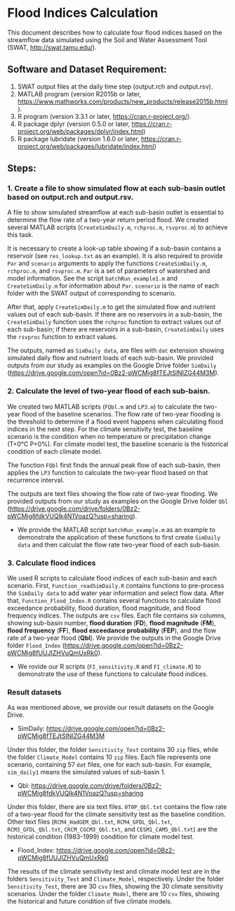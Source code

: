 # Flood Indices Calculation

This document describes how to calculate four flood indices based on the streamflow data simulated using the Soil and Water Assessment Tool (SWAT, http://swat.tamu.edu/).

## Software and Dataset Requirement:
1.	SWAT output files at the daily time step (output.rch and output.rsv).
2.	MATLAB program (version R2015b or later, https://www.mathworks.com/products/new_products/release2015b.html). 
3.	R program (version 3.3.1 or later, https://cran.r-project.org/).
4.	R package dplyr (version 0.5.0 or later, https://cran.r-project.org/web/packages/dplyr/index.html) 
5.	R package lubridate (version 1.6.0 or later, https://cran.r-project.org/web/packages/lubridate/index.html) 

## Steps:

### 1. Create a file to show simulated flow at each sub-basin outlet based on output.rch and output.rsv.

A file to show simulated streamflow at each sub-basin outlet is essential to determine the flow rate of a two-year return period flood. We created several MATLAB scripts (`CreateSimDaily.m`, `rchproc.m`, `rsvproc.m`) to achieve this task.  

It is necessary to create a look-up table showing if a sub-basin contains a reservoir (see `res_lookup.txt` as an example). It is also required to provide `Par` and `scenario` arguments to apply the functions `CreateSimDaily.m`, `rchproc.m`, and `rsvproc.m`. `Par` is a set of parameters of watershed and model information. See the script `batchRun_example1.m` and `CreateSimDaily.m` for information about `Par`. `scenario` is  the name of each folder with the SWAT output of corresponding to scenario.   

After that, apply `CreateSimDaily.m` to get the simulated flow and nutrient values out of each sub-basin. If there are no reservoirs in a sub-basin, the `CreateSimDaily` function uses the `rchproc` function to extract values out of each sub-basin; if there are reservoirs in a sub-basin, `CreateSimDaily` uses the `rsvproc` function to extract values.  

The outputs, named as `SimDaily data`, are files with `dat` extension showing simulated daily flow and nutrient loads of each sub-basin. We provided outputs from our study as examples on the Google Drive folder `SimDaily` (https://drive.google.com/open?id=0Bz2-pWCMig8fTEJtSlNIZG44M3M). 

### 2. Calculate the level of two-year flood of each sub-baisn.

We created two MATLAB scripts (`FQbl.m` and `LP3.m`) to calculate the two-year flood of the baseline scenarios. The flow rate of two-year flooding is the threshold to determine if a flood event happens when calculating flood indices in the next step. For the climate sensitivity test, the baseline scenario is the condition when no temperature or precipitation change (T+0°C P+0%). For climate model test, the baseline scenario is the historical condition of each climate model.   

The function `FQbl` first finds the annual peak flow of each sub-basin, then applies the `LP3` function to calculate the two-year flood based on that recurrence interval.   

The outputs are text files showing the flow rate of two-year flooding. We provided outputs from our study as examples on the Google Drive folder `Qbl` (https://drive.google.com/drive/folders/0Bz2-pWCMig8fdkVUQlk4N1VoazQ?usp=sharing). 

* We provide the MATLAB script `batchRun_example.m` as an example to demonstrate the application of these functions to first create `SimDaily data` and then calculat the flow rate two-year flood of each sub-basin. 

### 3. Calculate flood indices

We used R scripts to calculate flood indices of each sub-basin and each scenario. First, `Function_readSimDaily.R` contains functions to pre-process the `SimDaily data` to add water year information and select flow data. After that, `Function_Flood_Index.R` contains several functions to calculate flood exceedance probability, flood duration, flood magnitude, and flood frequency indices. The outputs are `csv` files. Each file contains six columns, showing sub-basin number, **flood duration** (**FD**), **flood magnitude** (**FM**), **flood frequency** (**FF**), **flood exceedance probability** (**FEP**), and the flow rate of a two-year flood (**Qbl**). We provide the outputs in the Google Drive folder `Flood_Index` (https://drive.google.com/open?id=0Bz2-pWCMig8fUUJIZHVuQmUxRk0).

* We rovide our R scripts (`FI_sensitivity.R` and `FI_climate.R`) to demonstrate the use of these functions to calculate flood indices.

### Result datasets

As was mentioned above, we provide our result datasets on the Google Drive.

* SimDaily: https://drive.google.com/open?id=0Bz2-pWCMig8fTEJtSlNIZG44M3M

Under this folder, the folder `Sensitivity_Test` contains 30 `zip` files, while the folder `Climate_Model` contains 10 `zip` files. Each file represents one scenario, containing 57 `dat` files, one for each sub-basin. For example, `sim_daily1` means the simulated values of sub-basin 1.  

* Qbl: https://drive.google.com/drive/folders/0Bz2-pWCMig8fdkVUQlk4N1VoazQ?usp=sharing

Under this folder, there are six text files. `0T0P_Qbl.txt` contains the flow rate of a two-year flood for the climate sensitivity test as the baseline condition. Other text files (`RCM4_HadGEM_Qbl.txt`, `RCM4_GFDL_Qbl.txt`, `RCM3_GFDL_Qbl.txt`, `CRCM_CGCM3_Qbl.txt`, and `CESM1_CAM5_Qbl.txt`) are the historical condition (1983-1999) condition for climate model test.

* Flood_Index: https://drive.google.com/open?id=0Bz2-pWCMig8fUUJIZHVuQmUxRk0

The results of the climate sensitivity test and climate model test are in the folders `Sensitivity_Test` and `Climate_Model`, respectively. Under the folder `Sensitivity_Test`, there are 30 `csv` files, showing the 30 climate sensitivity scenarios. Under the folder `Climate_Model`, there are 10 `csv` files, showing the historical and future condition of five climate models.
